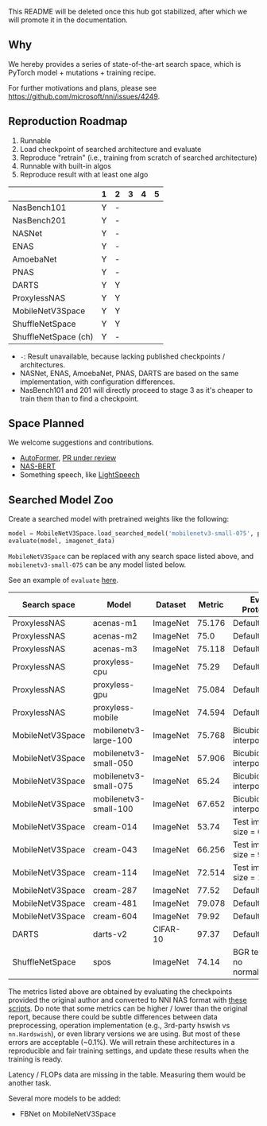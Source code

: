 This README will be deleted once this hub got stabilized, after which we will promote it in the documentation.

## Why

We hereby provides a series of state-of-the-art search space, which is PyTorch model + mutations + training recipe.

For further motivations and plans, please see https://github.com/microsoft/nni/issues/4249.

## Reproduction Roadmap

1. Runnable
2. Load checkpoint of searched architecture and evaluate
3. Reproduce "retrain" (i.e., training from scratch of searched architecture)
4. Runnable with built-in algos
5. Reproduce result with at least one algo

|                        | 1      | 2      | 3      | 4      | 5      |
|------------------------|--------|--------|--------|--------|--------|
| NasBench101            | Y      | -      |        |        |        |
| NasBench201            | Y      | -      |        |        |        |
| NASNet                 | Y      | -      |        |        |        |
| ENAS                   | Y      | -      |        |        |        |
| AmoebaNet              | Y      | -      |        |        |        |
| PNAS                   | Y      | -      |        |        |        |
| DARTS                  | Y      | Y      |        |        |        |
| ProxylessNAS           | Y      | Y      |        |        |        |
| MobileNetV3Space       | Y      | Y      |        |        |        |
| ShuffleNetSpace        | Y      | Y      |        |        |        |
| ShuffleNetSpace (ch)   | Y      | -      |        |        |        |

* `-`: Result unavailable, because lacking published checkpoints / architectures.
* NASNet, ENAS, AmoebaNet, PNAS, DARTS are based on the same implementation, with configuration differences.
* NasBench101 and 201 will directly proceed to stage 3 as it's cheaper to train them than to find a checkpoint.

## Space Planned

We welcome suggestions and contributions.

- [AutoFormer](https://openaccess.thecvf.com/content/ICCV2021/html/Chen_AutoFormer_Searching_Transformers_for_Visual_Recognition_ICCV_2021_paper.html), [PR under review](https://github.com/microsoft/nni/pull/4551)
- [NAS-BERT](https://arxiv.org/abs/2105.14444)
- Something speech, like [LightSpeech](https://arxiv.org/abs/2102.04040)

## Searched Model Zoo

Create a searched model with pretrained weights like the following:

```python
model = MobileNetV3Space.load_searched_model('mobilenetv3-small-075', pretrained=True, download=True)
evaluate(model, imagenet_data)
```

``MobileNetV3Space`` can be replaced with any search space listed above, and ``mobilenetv3-small-075`` can be any model listed below.

See an example of ``evaluate`` [here](https://github.com/rwightman/pytorch-image-models/blob/d30685c283137b4b91ea43c4e595c964cd2cb6f0/train.py#L778).

| Search space     | Model                 | Dataset  | Metric | Eval Protocol                |
|------------------|-----------------------|----------|--------|------------------------------|
| ProxylessNAS     | acenas-m1             | ImageNet | 75.176 | Default                      |
| ProxylessNAS     | acenas-m2             | ImageNet | 75.0   | Default                      |
| ProxylessNAS     | acenas-m3             | ImageNet | 75.118 | Default                      |
| ProxylessNAS     | proxyless-cpu         | ImageNet | 75.29  | Default                      |
| ProxylessNAS     | proxyless-gpu         | ImageNet | 75.084 | Default                      |
| ProxylessNAS     | proxyless-mobile      | ImageNet | 74.594 | Default                      |
| MobileNetV3Space | mobilenetv3-large-100 | ImageNet | 75.768 | Bicubic interpolation        |
| MobileNetV3Space | mobilenetv3-small-050 | ImageNet | 57.906 | Bicubic interpolation        |
| MobileNetV3Space | mobilenetv3-small-075 | ImageNet | 65.24  | Bicubic interpolation        |
| MobileNetV3Space | mobilenetv3-small-100 | ImageNet | 67.652 | Bicubic interpolation        |
| MobileNetV3Space | cream-014             | ImageNet | 53.74  | Test image size = 64         |
| MobileNetV3Space | cream-043             | ImageNet | 66.256 | Test image size = 96         |
| MobileNetV3Space | cream-114             | ImageNet | 72.514 | Test image size = 160        |
| MobileNetV3Space | cream-287             | ImageNet | 77.52  | Default                      |
| MobileNetV3Space | cream-481             | ImageNet | 79.078 | Default                      |
| MobileNetV3Space | cream-604             | ImageNet | 79.92  | Default                      |
| DARTS            | darts-v2              | CIFAR-10 | 97.37  | Default                      |
| ShuffleNetSpace  | spos                  | ImageNet | 74.14  | BGR tensor; no normalization |

The metrics listed above are obtained by evaluating the checkpoints provided the original author and converted to NNI NAS format with [these scripts](https://github.com/ultmaster/spacehub-conversion). Do note that some metrics can be higher / lower than the original report, because there could be subtle differences between data preprocessing, operation implementation (e.g., 3rd-party hswish vs ``nn.Hardswish``), or even library versions we are using. But most of these errors are acceptable (~0.1%). We will retrain these architectures in a reproducible and fair training settings, and update these results when the training is ready.

Latency / FLOPs data are missing in the table. Measuring them would be another task.

Several more models to be added:

- FBNet on MobileNetV3Space
